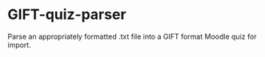 # GIFT-quiz-parser
Parse an appropriately formatted .txt file into a GIFT format Moodle quiz for import.
